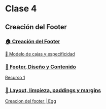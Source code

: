 # Clase 4

## Creación del Footer

### [🏠 Creación del Footer](./🏠%20Creación%20del%20Footer.pdf)

[🚀 Modelo de cajas y especificidad](./🚀%20Modelo%20de%20cajas%20y%20especificidad.pdf)

### [👣 Footer, Diseño y Contenido](./👣%20Footer,%20Diseño%20y%20Contenido.pdf)

[Recurso 1](https://developer.mozilla.org/)

### [👣 Layout, limpieza, paddings y margins](./👣%20Layout,%20limpieza,%20paddings%20y%20margins.pdf)

[Creacion del footer | Egg](https://youtu.be/IyTi4dq21OM)
